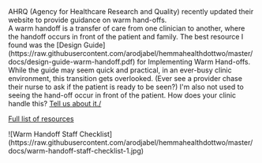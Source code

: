 
<div class="row">
<div class="col-xs-12 article-one-title">
AHRQ (Agency for Healthcare Research and Quality) recently updated their website to provide guidance on warm hand-offs. 
</div>
<div class="col-sm-12 col-md-6 article-one-body">
A warm handoff is a transfer of care from one clinician to another, where the handoff occurs in front of the patient and family. The best resource I found was the [Design Guide](https://raw.githubusercontent.com/arodjabel/hemmahealthdottwo/master/docs/design-guide-warm-handoff.pdf) for Implementing Warm Hand-offs. While the guide may seem quick and practical, in an ever-busy clinic environment, this transition gets overlooked. (Ever see a provider chase their nurse to ask if the patient is ready to be seen?) I'm also not used to seeing the hand-off occur in front of the patient. How does your clinic handle this? <a href="/contact-us" >Tell us about it./</a>

<p><a href="https://www.ahrq.gov/professionals/quality-patient-safety/patient-family-engagement/pfeprimarycare/interventions.html">Full list of resources</a></p>
</div>

<div class="col-sm-12 col-md-6 article-one-image">
![Warm Handoff Staff Checklist](https://raw.githubusercontent.com/arodjabel/hemmahealthdottwo/master/docs/warm-handoff-staff-checklist-1.jpg)
</div>
</div>
